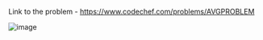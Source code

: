 Link to the problem - https://www.codechef.com/problems/AVGPROBLEM


![image](https://user-images.githubusercontent.com/57552973/223449916-18cd0b74-5f34-43c5-9cba-031533cae3f9.png)
